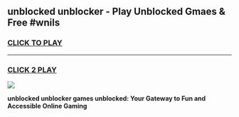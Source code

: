 
## unblocked unblocker - Play Unblocked Gmaes & Free #wnils
<h3>
<a href="https://news.freeplayer.one?title=unblocked_unblocker&ref=24F">CLICK TO PLAY</a></h3>
<hr>

<h3>
<a href="https://news.freeplayer.one?title=unblocked_unblocker&ref=24F">CLICK 2 PLAY</a>
  
</h3>

<a href="https://news.freeplayer.one?title=unblocked_unblocker&ref=24F/"><img src="https://clearcache.store/games.png"></a>


**unblocked unblocker games unblocked: Your Gateway to Fun and Accessible Online Gaming**
